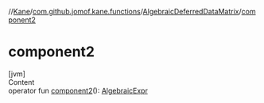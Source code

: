 //[Kane](../../index.md)/[com.github.jomof.kane.functions](../index.md)/[AlgebraicDeferredDataMatrix](index.md)/[component2](component2.md)



# component2  
[jvm]  
Content  
operator fun [component2](component2.md)(): [AlgebraicExpr](../../com.github.jomof.kane/-algebraic-expr/index.md)  



